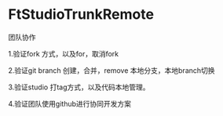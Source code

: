 # FtStudioTrunkRemote


团队协作

1.验证fork 方式，以及for，取消fork

2.验证git branch 创建，合并，remove 本地分支，本地branch切换

3.验证studio 打tag方式，以及代码本地管理。

4.验证团队使用github进行协同开发方案

